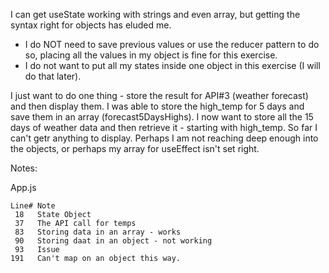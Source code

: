 I can get useState working with strings and even array, but getting the syntax right for objects has eluded me.
- I do NOT need to save previous values or use the reducer pattern to do so, placing all the values in my object is fine for this exercise.
- I do not want to put all my states inside one object in this exercise (I will do that later).

I just want to do one thing - store the result for API#3 (weather forecast) and then display them.
I was able to store the high_temp for 5 days and save them in an array (forecast5DaysHighs).
I now want to store all the 15 days of weather data and then retrieve it - starting with high_temp.
So far I can't getr anything to display.
Perhaps I am not reaching deep enough into the objects, or perhaps my array for useEffect isn't set right.

Notes:

App.js

    Line# Note
     18   State Object
     37   The API call for temps
     83   Storing data in an array - works
     90   Storing daat in an object - not working
     93   Issue
    191   Can't map on an object this way.
